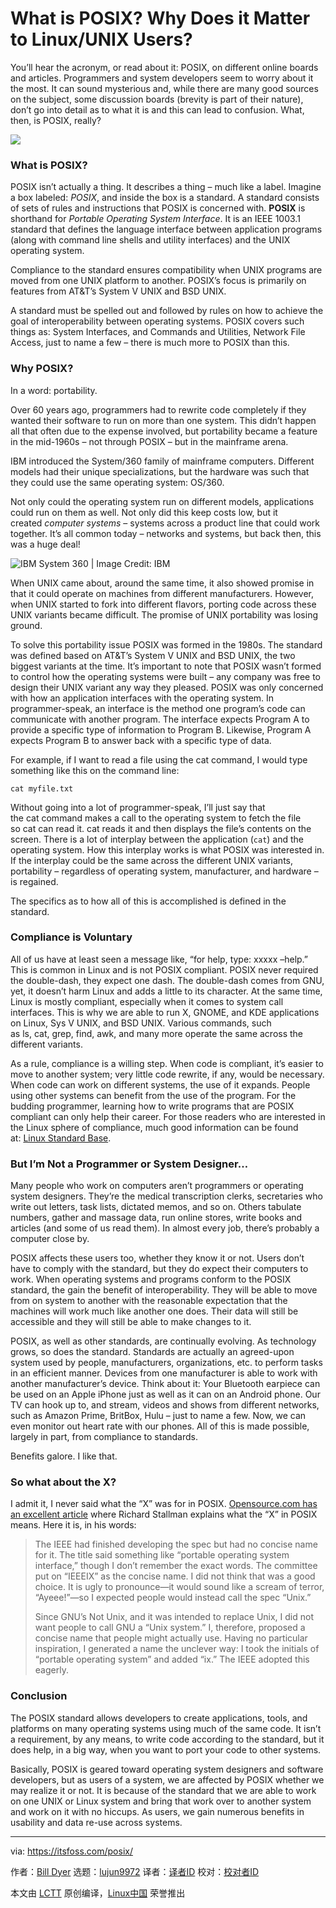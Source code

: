 [#]: subject: "What is POSIX? Why Does it Matter to Linux/UNIX Users?"
[#]: via: "https://itsfoss.com/posix/"
[#]: author: "Bill Dyer https://itsfoss.com/author/bill/"
[#]: collector: "lujun9972"
[#]: translator: "wxy"
[#]: reviewer: " "
[#]: publisher: " "
[#]: url: " "

What is POSIX? Why Does it Matter to Linux/UNIX Users?
======

You’ll hear the acronym, or read about it: POSIX, on different online boards and articles. Programmers and system developers seem to worry about it the most. It can sound mysterious and, while there are many good sources on the subject, some discussion boards (brevity is part of their nature), don’t go into detail as to what it is and this can lead to confusion. What, then, is POSIX, really?

![][1]

### What is POSIX?

POSIX isn’t actually a thing. It describes a thing – much like a label. Imagine a box labeled: _POSIX_, and inside the box is a standard. A standard consists of sets of rules and instructions that POSIX is concerned with. **POSIX** is shorthand for _Portable Operating System Interface_. It is an IEEE 1003.1 standard that defines the language interface between application programs (along with command line shells and utility interfaces) and the UNIX operating system.

Compliance to the standard ensures compatibility when UNIX programs are moved from one UNIX platform to another. POSIX’s focus is primarily on features from AT&amp;T’s System V UNIX and BSD UNIX.

A standard must be spelled out and followed by rules on how to achieve the goal of interoperability between operating systems. POSIX covers such things as: System Interfaces, and Commands and Utilities, Network File Access, just to name a few – there is much more to POSIX than this.

### Why POSIX?

In a word: portability.

Over 60 years ago, programmers had to rewrite code completely if they wanted their software to run on more than one system. This didn’t happen all that often due to the expense involved, but portability became a feature in the mid-1960s – not through POSIX – but in the mainframe arena.

IBM introduced the System/360 family of mainframe computers. Different models had their unique specializations, but the hardware was such that they could use the same operating system: OS/360.

Not only could the operating system run on different models, applications could run on them as well. Not only did this keep costs low, but it created _computer systems_ – systems across a product line that could work together. It’s all common today – networks and systems, but back then, this was a huge deal!

![IBM System 360 | Image Credit: IBM][2]

When UNIX came about, around the same time, it also showed promise in that it could operate on machines from different manufacturers. However, when UNIX started to fork into different flavors, porting code across these UNIX variants became difficult. The promise of UNIX portability was losing ground.

To solve this portability issue POSIX was formed in the 1980s. The standard was defined based on AT&amp;T’s System V UNIX and BSD UNIX, the two biggest variants at the time. It’s important to note that POSIX wasn’t formed to control how the operating systems were built – any company was free to design their UNIX variant any way they pleased. POSIX was only concerned with how an application interfaces with the operating system. In programmer-speak, an interface is the method one program’s code can communicate with another program. The interface expects Program A to provide a specific type of information to Program B. Likewise, Program A expects Program B to answer back with a specific type of data.

For example, if I want to read a file using the cat command, I would type something like this on the command line:

`cat myfile.txt`

Without going into a lot of programmer-speak, I’ll just say that the cat command makes a call to the operating system to fetch the file so cat can read it. cat reads it and then displays the file’s contents on the screen. There is a lot of interplay between the application (`cat`) and the operating system. How this interplay works is what POSIX was interested in. If the interplay could be the same across the different UNIX variants, portability – regardless of operating system, manufacturer, and hardware – is regained.

The specifics as to how all of this is accomplished is defined in the standard.

### Compliance is Voluntary

All of us have at least seen a message like, “for help, type: xxxxx –help.” This is common in Linux and is not POSIX compliant. POSIX never required the double-dash, they expect one dash. The double-dash comes from GNU, yet, it doesn’t harm Linux and adds a little to its character. At the same time, Linux is mostly compliant, especially when it comes to system call interfaces. This is why we are able to run X, GNOME, and KDE applications on Linux, Sys V UNIX, and BSD UNIX. Various commands, such as ls, cat, grep, find, awk, and many more operate the same across the different variants.

As a rule, compliance is a willing step. When code is compliant, it’s easier to move to another system; very little code rewrite, if any, would be necessary. When code can work on different systems, the use of it expands. People using other systems can benefit from the use of the program. For the budding programmer, learning how to write programs that are POSIX compliant can only help their career. For those readers who are interested in the Linux sphere of compliance, much good information can be found at: [Linux Standard Base][3].

### But I’m Not a Programmer or System Designer…

Many people who work on computers aren’t programmers or operating system designers. They’re the medical transcription clerks, secretaries who write out letters, task lists, dictated memos, and so on. Others tabulate numbers, gather and massage data, run online stores, write books and articles (and some of us read them). In almost every job, there’s probably a computer close by.

POSIX affects these users too, whether they know it or not. Users don’t have to comply with the standard, but they do expect their computers to work. When operating systems and programs conform to the POSIX standard, the gain the benefit of interoperability. They will be able to move from on system to another with the reasonable expectation that the machines will work much like another one does. Their data will still be accessible and they will still be able to make changes to it.

POSIX, as well as other standards, are continually evolving. As technology grows, so does the standard. Standards are actually an agreed-upon system used by people, manufacturers, organizations, etc. to perform tasks in an efficient manner. Devices from one manufacturer is able to work with another manufacturer’s device. Think about it: Your Bluetooth earpiece can be used on an Apple iPhone just as well as it can on an Android phone. Our TV can hook up to, and stream, videos and shows from different networks, such as Amazon Prime, BritBox, Hulu – just to name a few. Now, we can even monitor out heart rate with our phones. All of this is made possible, largely in part, from compliance to standards.

Benefits galore. I like that.

### So what about the X?

I admit it, I never said what the “X” was for in POSIX. [Opensource.com has an excellent article][4] where Richard Stallman explains what the “X” in POSIX means. Here it is, in his words:

> The IEEE had finished developing the spec but had no concise name for it. The title said something like “portable operating system interface,” though I don’t remember the exact words. The committee put on “IEEEIX” as the concise name. I did not think that was a good choice. It is ugly to pronounce—it would sound like a scream of terror, “Ayeee!”—so I expected people would instead call the spec “Unix.”
>
> Since GNU’s Not Unix, and it was intended to replace Unix, I did not want people to call GNU a “Unix system.” I, therefore, proposed a concise name that people might actually use. Having no particular inspiration, I generated a name the unclever way: I took the initials of “portable operating system” and added “ix.” The IEEE adopted this eagerly.

### Conclusion

The POSIX standard allows developers to create applications, tools, and platforms on many operating systems using much of the same code. It isn’t a requirement, by any means, to write code according to the standard, but it does help, in a big way, when you want to port your code to other systems.

Basically, POSIX is geared toward operating system designers and software developers, but as users of a system, we are affected by POSIX whether we may realize it or not. It is because of the standard that we are able to work on one UNIX or Linux system and bring that work over to another system and work on it with no hiccups. As users, we gain numerous benefits in usability and data re-use across systems.

--------------------------------------------------------------------------------

via: https://itsfoss.com/posix/

作者：[Bill Dyer][a]
选题：[lujun9972][b]
译者：[译者ID](https://github.com/译者ID)
校对：[校对者ID](https://github.com/校对者ID)

本文由 [LCTT](https://github.com/LCTT/TranslateProject) 原创编译，[Linux中国](https://linux.cn/) 荣誉推出

[a]: https://itsfoss.com/author/bill/
[b]: https://github.com/lujun9972
[1]: https://i0.wp.com/itsfoss.com/wp-content/uploads/2022/01/What-is-POSIX.png?resize=800%2C450&ssl=1
[2]: https://i0.wp.com/itsfoss.com/wp-content/uploads/2022/01/IBM-system-360-vintage-picture.jpg?resize=800%2C593&ssl=1
[3]: https://refspecs.linuxfoundation.org/lsb.shtml
[4]: https://opensource.com/article/19/7/what-posix-richard-stallman-explains
